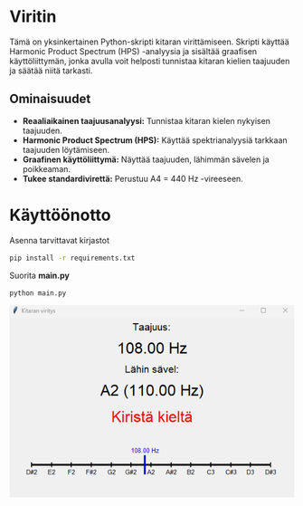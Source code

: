 # Viritin
Tämä on yksinkertainen Python-skripti kitaran virittämiseen. Skripti käyttää Harmonic Product Spectrum (HPS) -analyysia ja sisältää graafisen käyttöliittymän, jonka avulla voit helposti tunnistaa kitaran kielien taajuuden ja säätää niitä tarkasti.


## Ominaisuudet

- **Reaaliaikainen taajuusanalyysi:** Tunnistaa kitaran kielen nykyisen taajuuden.
- **Harmonic Product Spectrum (HPS):** Käyttää spektrianalyysiä tarkkaan taajuuden löytämiseen.
- **Graafinen käyttöliittymä:** Näyttää taajuuden, lähimmän sävelen ja poikkeaman.
- **Tukee standardivirettä:** Perustuu A4 = 440 Hz -vireeseen.

# Käyttöönotto

Asenna tarvittavat kirjastot
```bash
pip install -r requirements.txt
```

Suorita **main.py**
```bash
python main.py
```

![Screenshot](images/preview.png)
